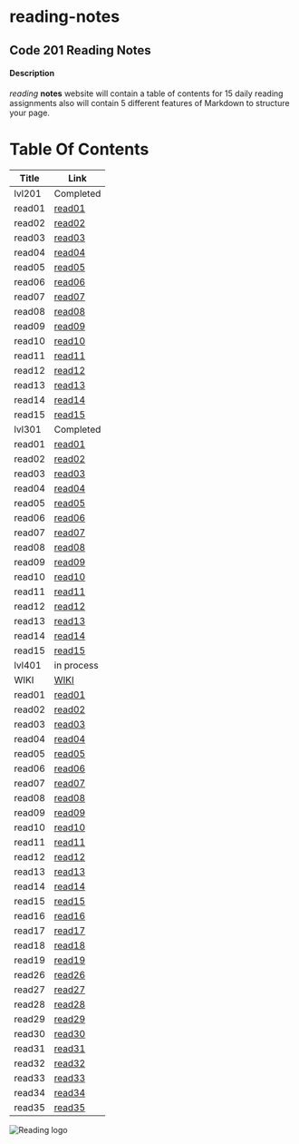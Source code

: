 # reading-notes

## Code 201 Reading Notes

#### Description
 *reading* **notes** website will contain a table of contents for 15 daily reading assignments also will contain  5 different features of Markdown to structure your page.

 # Table Of Contents

 Title | Link
 ----- | ------
 lvl201 | Completed
 read01 | [read01](https://ahmed199764.github.io/reading-notes/class-01)
 read02 | [read02](https://ahmed199764.github.io/reading-notes/class-02)
 read03 | [read03](https://ahmed199764.github.io/reading-notes/class-03)
 read04 | [read04](https://ahmed199764.github.io/reading-notes/class-04)
 read05 | [read05](https://ahmed199764.github.io/reading-notes/class-05)
 read06 | [read06](https://ahmed199764.github.io/reading-notes/class-06)
 read07 | [read07](https://ahmed199764.github.io/reading-notes/class-07)
 read08 | [read08](https://ahmed199764.github.io/reading-notes/class-08)
 read09 | [read09](https://ahmed199764.github.io/reading-notes/class-09)
 read10 | [read10](https://ahmed199764.github.io/reading-notes/class-10)
 read11 | [read11](https://ahmed199764.github.io/reading-notes/class-11)
 read12 | [read12](https://ahmed199764.github.io/reading-notes/class-12)
 read13 | [read13](https://ahmed199764.github.io/reading-notes/class-13)
 read14 | [read14](https://ahmed199764.github.io/reading-notes/class-14)
 read15 | [read15](https://ahmed199764.github.io/reading-notes/class-15)
 lvl301 | Completed
 read01 | [read01](https://ahmed199764.github.io/reading-notes/301-class-01)
 read02 | [read02](https://ahmed199764.github.io/reading-notes/301-class-02)
 read03 | [read03](https://ahmed199764.github.io/reading-notes/301-class-03)
 read04 | [read04](https://ahmed199764.github.io/reading-notes/301-class-04)
 read05 | [read05](https://ahmed199764.github.io/reading-notes/301-class-05)
 read06 | [read06](https://ahmed199764.github.io/reading-notes/301-class-06)
 read07 | [read07](https://ahmed199764.github.io/reading-notes/301-class-07)
 read08 | [read08](https://ahmed199764.github.io/reading-notes/301-class-08)
 read09 | [read09](https://ahmed199764.github.io/reading-notes/301-class-09)
 read10 | [read10](https://ahmed199764.github.io/reading-notes/301-class-10)
 read11 | [read11](https://ahmed199764.github.io/reading-notes/301-class-11)
 read12 | [read12](https://ahmed199764.github.io/reading-notes/301-class-12)
 read13 | [read13](https://ahmed199764.github.io/reading-notes/301-class-13)
 read14 | [read14](https://ahmed199764.github.io/reading-notes/301-class-14)
 read15 | [read15](https://ahmed199764.github.io/reading-notes/301-class-15)
 lvl401 | in process
 WIKI   | [WIKI](https://ahmed199764.github.io/reading-notes/WIKI)
 read01 | [read01](https://ahmed199764.github.io/reading-notes/401-class-01)
 read02 | [read02](https://ahmed199764.github.io/reading-notes/401-class-02)
 read03 | [read03](https://ahmed199764.github.io/reading-notes/401-class-03)
 read04 | [read04](https://ahmed199764.github.io/reading-notes/401-class-04)
 read05 | [read05](https://ahmed199764.github.io/reading-notes/401-class-05)
 read06 | [read06](https://ahmed199764.github.io/reading-notes/401-class-06)
 read07 | [read07](https://ahmed199764.github.io/reading-notes/401-class-07)
 read08 | [read08](https://ahmed199764.github.io/reading-notes/401-class-08)
 read09 | [read09](https://ahmed199764.github.io/reading-notes/401-class-09)
 read10 | [read10](https://ahmed199764.github.io/reading-notes/401-class-10)
 read11 | [read11](https://ahmed199764.github.io/reading-notes/401-class-11)
 read12 | [read12](https://ahmed199764.github.io/reading-notes/401-class-12)
 read13 | [read13](https://ahmed199764.github.io/reading-notes/401-class-13)
 read14 | [read14](https://ahmed199764.github.io/reading-notes/401-class-14)
 read15 | [read15](https://ahmed199764.github.io/reading-notes/401-class-15)
 read16 | [read16](https://ahmed199764.github.io/reading-notes/401-class-16)
 read17 | [read17](https://ahmed199764.github.io/reading-notes/401-class-17)
 read18 | [read18](https://ahmed199764.github.io/reading-notes/401-class-18)
 read19 | [read19](https://ahmed199764.github.io/reading-notes/401-class-19)
 read26 | [read26](https://ahmed199764.github.io/reading-notes/401-class-26)
 read27 | [read27](https://ahmed199764.github.io/reading-notes/401-class-27)
 read28 | [read28](https://ahmed199764.github.io/reading-notes/401-class-28)
 read29 | [read29](https://ahmed199764.github.io/reading-notes/401-class-29)
 read30 | [read30](https://ahmed199764.github.io/reading-notes/401-class-30)
 read31 | [read31](https://ahmed199764.github.io/reading-notes/401-class-31)
 read32 | [read32](https://ahmed199764.github.io/reading-notes/401-class-32)
 read33 | [read33](https://ahmed199764.github.io/reading-notes/401-class-33)
 read34 | [read34](https://ahmed199764.github.io/reading-notes/401-class-34)
 read35 | [read35](https://ahmed199764.github.io/reading-notes/401-class-35)

 
![Reading logo](https://media.istockphoto.com/vectors/book-reading-logo-and-symbols-template-icons-app-vector-id1059719536)
